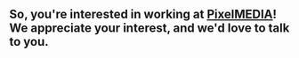 So, you're interested in working at [PixelMEDIA](http://www.pixelmedia.com/)! We appreciate your interest, and we'd love to talk to you.
---------------------------
